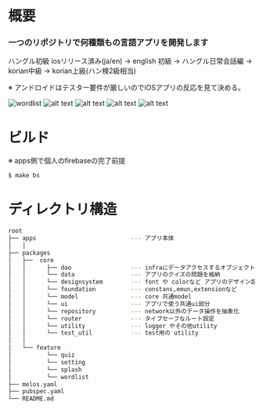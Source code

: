 # 概要

### 一つのリポジトリで何種類もの言語アプリを開発します


ハングル初級 iosリリース済み(ja/en) → english 初級 → ハングル日常会話編 → korian中級 → korian上級(ハン検2級相当) 

※ アンドロイドはテスター要件が厳しいのでiOSアプリの反応を見て決める。


![wordlist](image.png)
![alt text](image-1.png)
![alt text](image-2.png)
![alt text](image-3.png)
![alt text](image-4.png)


# ビルド
※ apps側で個人のfirebaseの完了前提

```sh
$ make bs
```

# ディレクトリ構造

```sh
root
├── apps                           --- アプリ本体
│   │  
├── packages
│   ├──  core
│   │      ├── dao                 --- infraにデータアクセスするオブジェクト
│   │      └── data                --- アプリのクイズの問題を格納
│   │      └── designsystem        --- font や colorなど アプリのデザイン設定、localization 設定
│   │      └── foundation          --- constans,emun,extensionなど
│   │      └── model               --- core 共通model
│   │      └── ui                  --- アプリで使う共通ui部分
│   │      └── repository          --- network以外のデータ操作を抽象化
│   │      └── router              --- タイプセーフなルート設定
│   │      └── utility             --- logger やその他utility
│   │      └── test_util           --- test用の utility
│   │
│   └── feature
│          └── quiz
│          └── setting
│          └── splash
│          └── wordlist
├── melos.yaml  
├── pubspec.yaml 
└── README.md

```
